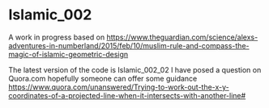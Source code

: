 # Islamic_002
A work in progress based on https://www.theguardian.com/science/alexs-adventures-in-numberland/2015/feb/10/muslim-rule-and-compass-the-magic-of-islamic-geometric-design

The latest version of the code is Islamic_002_02
I have posed a question on Quora.com hopefully someone can offer some guidance https://www.quora.com/unanswered/Trying-to-work-out-the-x-y-coordinates-of-a-projected-line-when-it-intersects-with-another-line# 
